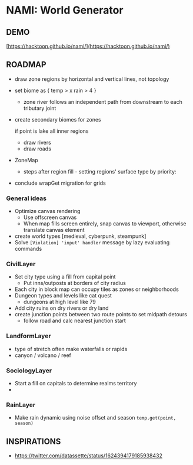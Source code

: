 # NAMI: World Generator

## DEMO

[https://hacktoon.github.io/nami/](https://hacktoon.github.io/nami/)


## ROADMAP
- draw zone regions by horizontal and vertical lines, not topology
- set biome as {
    temp > x
    rain > 4
  }
  - zone river follows an independent path from downstream to each tributary joint
- create secondary biomes for zones

  if point is lake
    all inner regions


  - draw rivers
  - draw roads
- ZoneMap
  - steps after region fill - setting regions' surface type by priority:
- conclude wrapGet migration for grids


### General ideas
- Optimize canvas rendering
	- Use offscreen canvas
	- When map fills screen entirely, snap canvas to viewport,
    	otherwise translate canvas element
- create world types [medieval, cyberpunk, steampunk]
- Solve `[Violation] 'input' handler` message by lazy evaluating commands


### CivilLayer
- Set city type using a fill from capital point
  - Put inns/outposts at borders of city radius
- Each city in block map can occupy tiles as zones or neighborhoods
- Dungeon types and levels like cat quest
  - dungeons at high level like 79
- Add city ruins on dry rivers or dry land
- create junction points between two route points to set midpath detours
  - follow road and calc nearest junction start


### LandformLayer
  - type of stretch often make waterfalls or rapids
  - canyon / volcano / reef


### SociologyLayer
- Start a fill on capitals to determine realms territory
-


### RainLayer
- Make rain dynamic using noise offset and season `temp.get(point, season)`


## INSPIRATIONS
- https://twitter.com/datassette/status/1624394179185938432

